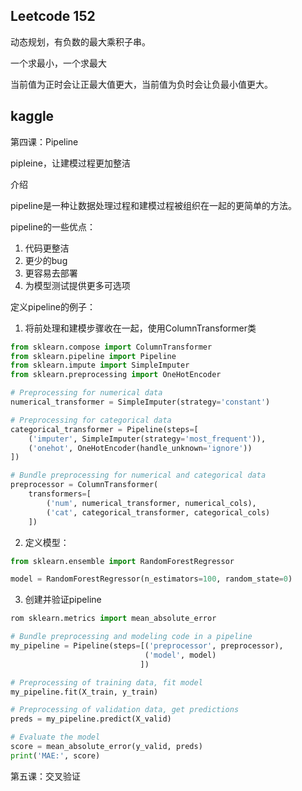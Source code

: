 ## Leetcode 152

动态规划，有负数的最大乘积子串。

一个求最小，一个求最大

当前值为正时会让正最大值更大，当前值为负时会让负最小值更大。

## kaggle

第四课：Pipeline

pipleine，让建模过程更加整洁

介绍

pipeline是一种让数据处理过程和建模过程被组织在一起的更简单的方法。

pipeline的一些优点：

1. 代码更整洁
2. 更少的bug
3. 更容易去部署
4. 为模型测试提供更多可选项

定义pipeline的例子：

1. 将前处理和建模步骤收在一起，使用ColumnTransformer类

```python
from sklearn.compose import ColumnTransformer
from sklearn.pipeline import Pipeline
from sklearn.impute import SimpleImputer
from sklearn.preprocessing import OneHotEncoder

# Preprocessing for numerical data
numerical_transformer = SimpleImputer(strategy='constant')

# Preprocessing for categorical data
categorical_transformer = Pipeline(steps=[
    ('imputer', SimpleImputer(strategy='most_frequent')),
    ('onehot', OneHotEncoder(handle_unknown='ignore'))
])

# Bundle preprocessing for numerical and categorical data
preprocessor = ColumnTransformer(
    transformers=[
        ('num', numerical_transformer, numerical_cols),
        ('cat', categorical_transformer, categorical_cols)
    ])
```

2. 定义模型：

```python
from sklearn.ensemble import RandomForestRegressor

model = RandomForestRegressor(n_estimators=100, random_state=0)
```

3. 创建并验证pipeline

```python
rom sklearn.metrics import mean_absolute_error

# Bundle preprocessing and modeling code in a pipeline
my_pipeline = Pipeline(steps=[('preprocessor', preprocessor),
                              ('model', model)
                             ])

# Preprocessing of training data, fit model 
my_pipeline.fit(X_train, y_train)

# Preprocessing of validation data, get predictions
preds = my_pipeline.predict(X_valid)

# Evaluate the model
score = mean_absolute_error(y_valid, preds)
print('MAE:', score)
```

第五课：交叉验证 

